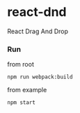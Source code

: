 # react-dnd
React Drag And Drop

### Run

from root

```
npm run webpack:build
```

from example

```
npm start
```
